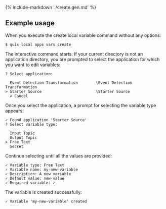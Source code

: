 {% include-markdown './create.gen.md' %}


## Example usage

When you execute the create local variable command without any options:

```
$ quix local apps vars create
```

The interactive command starts. If your current directory is not an application directory, you are prompted to select the application for which you want to edit variables:

```
? Select application:

  Event Detection Transformation        \Event Detection Transformation
> Starter Source                        \Starter Source
  ✗ Cancel
```

Once you select the application, a prompt for selecting the variable type appears:

```
✓ Found application 'Starter Source'
? Select variable type:

  Input Topic
  Output Topic
> Free Text
  Secret
```

Continue selecting until all the values are provided:

```
✓ Variable type: Free Text
✓ Variable name: my-new-variable
✓ Description: A new variable
✓ Default value: new-value
✓ Required variable: ✓
```

The variable is created successfully:

``` 
✓ Variable 'my-new-variable' created
```
